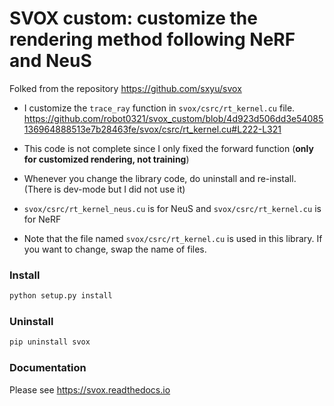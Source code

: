 # SVOX custom: customize the rendering method following NeRF and NeuS

Folked from the repository <https://github.com/sxyu/svox>

* I customize the `trace_ray` function in `svox/csrc/rt_kernel.cu` file.
https://github.com/robot0321/svox_custom/blob/4d923d506dd3e54085136964888513e7b28463fe/svox/csrc/rt_kernel.cu#L222-L321

* This code is not complete since I only fixed the forward function (**only for customized rendering, not training**)

* Whenever you change the library code, do uninstall and re-install. (There is dev-mode but I did not use it)

* `svox/csrc/rt_kernel_neus.cu` is for NeuS and `svox/csrc/rt_kernel.cu` is for NeRF

* Note that the file named `svox/csrc/rt_kernel.cu` is used in this library. If you want to change, swap the name of files.

### Install
~~~sh
python setup.py install
~~~

### Uninstall
~~~sh
pip uninstall svox
~~~

### Documentation
Please see <https://svox.readthedocs.io>
